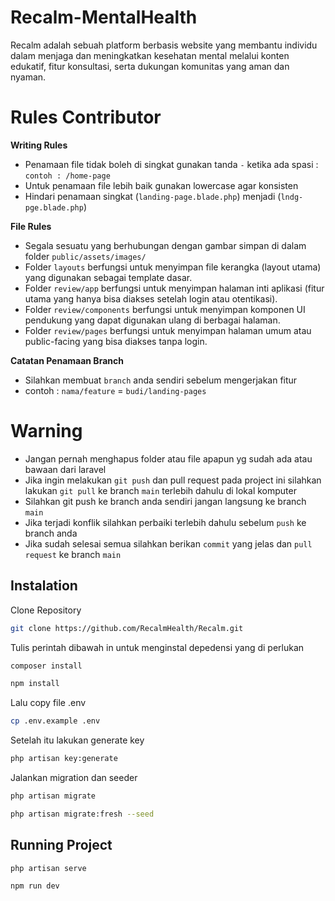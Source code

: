 # Recalm-MentalHealth 
Recalm adalah sebuah platform berbasis website yang membantu individu dalam menjaga dan meningkatkan kesehatan mental melalui konten edukatif, fitur konsultasi, serta dukungan komunitas yang aman dan nyaman.
# Rules Contributor
**Writing Rules**
- Penamaan file tidak boleh di singkat gunakan tanda `-` ketika ada spasi : `contoh : /home-page`
- Untuk penamaan file lebih baik gunakan lowercase agar konsisten
- Hindari penamaan singkat (`landing-page.blade.php`) menjadi (`lndg-pge.blade.php`)

**File Rules**
- Segala sesuatu yang berhubungan dengan gambar simpan di dalam folder `public/assets/images/`
- Folder `layouts` berfungsi untuk menyimpan file kerangka (layout utama) yang digunakan sebagai template dasar.
- Folder `review/app` berfungsi untuk menyimpan halaman inti aplikasi (fitur utama yang hanya bisa diakses setelah login atau otentikasi).
- Folder `review/components` berfungsi untuk menyimpan komponen UI pendukung yang dapat digunakan ulang di berbagai halaman.
- Folder `review/pages` berfungsi untuk menyimpan halaman umum atau public-facing yang bisa diakses tanpa login.

**Catatan Penamaan Branch**
- Silahkan membuat `branch` anda sendiri sebelum mengerjakan fitur
- contoh : `nama/feature` = `budi/landing-pages`

# Warning
- Jangan pernah menghapus folder atau file apapun yg sudah ada atau bawaan dari laravel
- Jika ingin melakukan `git push` dan pull request pada project ini silahkan lakukan `git pull` ke branch `main` terlebih dahulu di lokal komputer
- Silahkan git push ke branch anda sendiri jangan langsung ke branch `main`
- Jika terjadi konflik silahkan perbaiki terlebih dahulu sebelum `push` ke branch anda
- Jika sudah selesai semua silahkan berikan `commit` yang jelas dan `pull request` ke branch `main`

## Instalation
Clone Repository
```sh
git clone https://github.com/RecalmHealth/Recalm.git
```
Tulis perintah dibawah in untuk menginstal depedensi yang di perlukan 
```sh
composer install

npm install
```

Lalu copy file .env 
```sh
cp .env.example .env
```

Setelah itu lakukan generate key
```sh
php artisan key:generate
```

Jalankan migration dan seeder
```sh
php artisan migrate

php artisan migrate:fresh --seed
```

## Running Project
```sh
php artisan serve    

npm run dev
```
